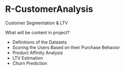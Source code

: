 # R-CustomerAnalysis
Customer Segmentation &amp; LTV

What will be content in project?

- Definitions of the Datasets
- Scoring the Users Based on their Purchase Behavior
- Product Affinity Analysis
- LTV Estimation
- Churn Prediction
